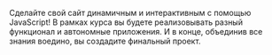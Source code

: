 Сделайте свой сайт динамичным и интерактивным с помощью JavaScript! В рамках курса вы будете реализовывать разный функционал и автономные приложения. И в конце, объединив все знания воедино, вы создадите финальный проект.
